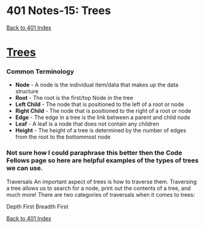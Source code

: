 # 401 Notes-15: Trees
[Back to 401 Index](401-index.md)<br>

# [Trees](https://codefellows.github.io/common_curriculum/data_structures_and_algorithms/Code_401/class-15/resources/Trees.html)

### **Common Terminology**
- **Node** - A node is the individual item/data that makes up the data structure
- **Root** - The root is the first/top Node in the tree
- **Left Child** - The node that is positioned to the left of a root or node
- **Right Child** - The node that is positioned to the right of a root or node
- **Edge** - The edge in a tree is the link between a parent and child node
- **Leaf** - A leaf is a node that does not contain any children
- **Height** - The height of a tree is determined by the number of edges from the root to the bottommost node

### Not sure how I could paraphrase this better then the Code Fellows page so here are helpful examples of the types of trees we can use. 

Traversals
An important aspect of trees is how to traverse them. Traversing a tree allows us to search for a node, print out the contents of a tree, and much more! There are two categories of traversals when it comes to trees:

Depth First
Breadth First





[Back to 401 Index](401-index.md)